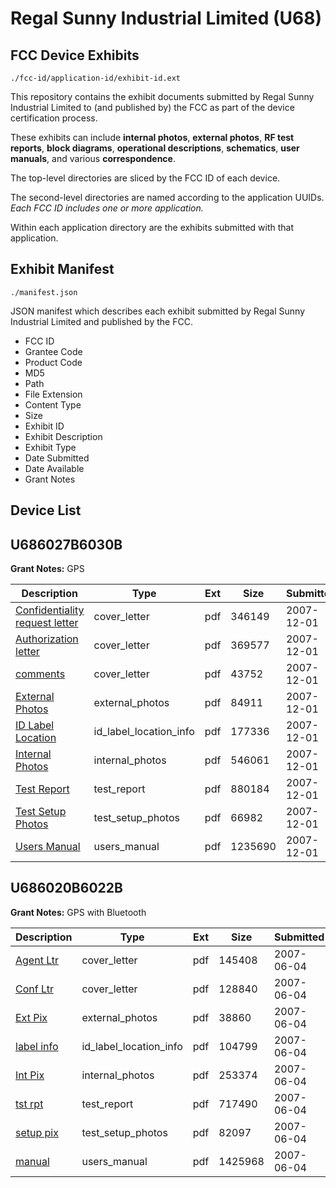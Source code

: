 # Regal Sunny Industrial Limited (U68)
## FCC Device Exhibits

```
./fcc-id/application-id/exhibit-id.ext
```

This repository contains the exhibit documents submitted by Regal Sunny Industrial Limited to (and published by) the FCC as part of the device certification process.

These exhibits can include **internal photos**, **external photos**, **RF test reports**, **block diagrams**, **operational descriptions**, **schematics**, **user manuals**, and various **correspondence**.

The top-level directories are sliced by the FCC ID of each device.

The second-level directories are named according to the application UUIDs. *Each FCC ID includes one or more application.*

Within each application directory are the exhibits submitted with that application. 

## Exhibit Manifest

```
./manifest.json
```

JSON manifest which describes each exhibit submitted by Regal Sunny Industrial Limited and published by the FCC.

- FCC ID
- Grantee Code
- Product Code
- MD5
- Path
- File Extension
- Content Type
- Size
- Exhibit ID
- Exhibit Description
- Exhibit Type
- Date Submitted
- Date Available
- Grant Notes

## Device List
## U686027B6030B
**Grant Notes:** GPS

| Description | Type | Ext | Size | Submitted | Available |
| ----------- | ---- | --- | ---- | --------- | --------- |
| [Confidentiality request letter](U686027B6030B/5f884db7bbfad12f2adea730dd29a57e/874562.pdf) | cover_letter | pdf | 346149 | 2007-12-01 | 2007-12-03 |
| [Authorization letter](U686027B6030B/5f884db7bbfad12f2adea730dd29a57e/874563.pdf) | cover_letter | pdf | 369577 | 2007-12-01 | 2007-12-03 |
| [comments](U686027B6030B/5f884db7bbfad12f2adea730dd29a57e/874564.pdf) | cover_letter | pdf | 43752 | 2007-12-01 | 2007-12-03 |
| [External Photos](U686027B6030B/5f884db7bbfad12f2adea730dd29a57e/874560.pdf) | external_photos | pdf | 84911 | 2007-12-01 | 2007-12-03 |
| [ID Label Location](U686027B6030B/5f884db7bbfad12f2adea730dd29a57e/874559.pdf) | id_label_location_info | pdf | 177336 | 2007-12-01 | 2007-12-03 |
| [Internal Photos](U686027B6030B/5f884db7bbfad12f2adea730dd29a57e/874565.pdf) | internal_photos | pdf | 546061 | 2007-12-01 | 2007-12-03 |
| [Test Report](U686027B6030B/5f884db7bbfad12f2adea730dd29a57e/874555.pdf) | test_report | pdf | 880184 | 2007-12-01 | 2007-12-03 |
| [Test Setup Photos](U686027B6030B/5f884db7bbfad12f2adea730dd29a57e/874554.pdf) | test_setup_photos | pdf | 66982 | 2007-12-01 | 2007-12-03 |
| [Users Manual](U686027B6030B/5f884db7bbfad12f2adea730dd29a57e/874553.pdf) | users_manual | pdf | 1235690 | 2007-12-01 | 2007-12-03 |
## U686020B6022B
**Grant Notes:** GPS with Bluetooth

| Description | Type | Ext | Size | Submitted | Available |
| ----------- | ---- | --- | ---- | --------- | --------- |
| [Agent Ltr](U686020B6022B/6089ba9a690984dc0af947d82ae11bde/800005.pdf) | cover_letter | pdf | 145408 | 2007-06-04 | 2007-06-05 |
| [Conf Ltr](U686020B6022B/6089ba9a690984dc0af947d82ae11bde/800006.pdf) | cover_letter | pdf | 128840 | 2007-06-04 | 2007-06-05 |
| [Ext Pix](U686020B6022B/6089ba9a690984dc0af947d82ae11bde/800008.pdf) | external_photos | pdf | 38860 | 2007-06-04 | 2007-06-05 |
| [label info](U686020B6022B/6089ba9a690984dc0af947d82ae11bde/800015.pdf) | id_label_location_info | pdf | 104799 | 2007-06-04 | 2007-06-05 |
| [Int Pix](U686020B6022B/6089ba9a690984dc0af947d82ae11bde/800009.pdf) | internal_photos | pdf | 253374 | 2007-06-04 | 2007-06-05 |
| [tst rpt](U686020B6022B/6089ba9a690984dc0af947d82ae11bde/800012.pdf) | test_report | pdf | 717490 | 2007-06-04 | 2007-06-05 |
| [setup pix](U686020B6022B/6089ba9a690984dc0af947d82ae11bde/800013.pdf) | test_setup_photos | pdf | 82097 | 2007-06-04 | 2007-06-05 |
| [manual](U686020B6022B/6089ba9a690984dc0af947d82ae11bde/800014.pdf) | users_manual | pdf | 1425968 | 2007-06-04 | 2007-06-05 |
